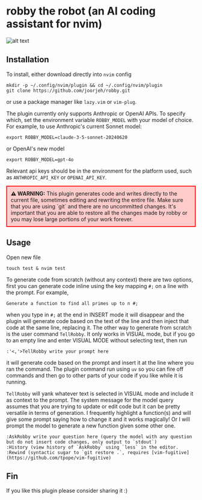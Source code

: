 # robby the robot (an AI coding assistant for nvim)

![alt text](https://github.com/joorjeh/robby/blob/main/robby.png?raw=true)

## Installation
To install, either download directly into `nvim` config
```
mkdir -p ~/.config/nvim/plugin && cd ~/.config/nvim/plugin
git clone https://github.com/joorjeh/robby.git
```
or use a package manager like `lazy.vim` or `vim-plug`.

The plugin currently only supports Anthropic or OpenAI APIs.  To specify which, set the environment variable
`ROBBY_MODEL` with your model of choice.  For example, to use Anthropic's current Sonnet model:
```
export ROBBY_MODEL=claude-3-5-sonnet-20240620
```
or OpenAI's new model
```
export ROBBY_MODEL=gpt-4o
```
Relevant api keys should be in the environment for the platform used, such as `ANTHROPIC_API_KEY` or `OPENAI_API_KEY`.

<div style="border: 2px solid red; background-color: #FFCCCB; padding: 10px; margin: 10px 0;">
  <strong>⚠️ WARNING:</strong> This plugin generates code and writes directly to the current file, sometimes editing and rewriting the entire file. Make sure that you are using `git` and there are no uncommitted changes.  It's important that you are able to restore all the changes made by robby or you may lose large portions of your work forever. 
</div>

## Usage
Open new file
```
touch test & nvim test 
```
To generate code from scratch (without any context) there are two options, first you can generate code inline using the key
mapping `#;` on a line with the prompt.  For example,
```
Generate a function to find all primes up to n #;
```
when you type in `#;` at the end in INSERT mode it will disappear and the plugin will generate code based on the text of the line
and then inject that code at the same line, replacing it.  The other way to generate from scratch is the user command `TellRobby`.
It only works in VISUAL mode, but if you go to an empty line and enter VISUAL MODE without selecting text, then run 
```
:'<,'>TellRobby write your prompt here
```
it will generate code based on the prompt and insert it at the line where you ran the command.  The plugin command run using `uv` so
you can fire off commands and then go to other parts of your code if you like while it is running.

`TellRobby` will yank whatever text is selected in VISUAL mode and include it as context to the prompt.  The system message for the
model query assumes that you are trying to update or edit code but it can be pretty versatile in terms of generation.  I frequently 
highlight a function(s) and will give some prompt saying how to change it and it works magically!  Or I will prompt the model
to generate a new function given some other one. 

```
:AskRobby write your question here (query the model with any question but do not insert code changes, only output to `stdout`)
:History (view history of `AskRobby` using `less` in the editor.
:Rewind (syntactic sugar to `git restore .`, requires [vim-fugitive](https://github.com/tpope/vim-fugitive)
```
## Fin
If you like this plugin please consider sharing it :)

